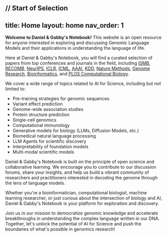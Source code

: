  // Start of Selection
---
title: Home
layout: home
nav_order: 1
---
**Welcome to Daniel & Gabby's Notebook!** This website is an open resource for anyone interested in exploring and discussing Genomic Language Models and their applications in understanding the language of life.

Here at Daniel & Gabby's Notebook, you will find a curated selection of papers from top conferences and journals in the field, including [ISMB](https://www.iscb.org/ismb2023), [RECOMB](https://www.recomb2023.org/), [NeurIPS](https://nips.cc/), [ICLR](https://iclr.cc/), [ICML](https://icml.cc/), [AAAI](https://aaai.org/), [KDD](https://www.kdd.org/), [Nature Methods](https://www.nature.com/nmeth/), [Genome Research](https://genome.cshlp.org/), [Bioinformatics](https://academic.oup.com/bioinformatics), and [PLOS Computational Biology](https://journals.plos.org/ploscompbiol/).

We cover a wide range of topics related to AI for Science, including but not limited to:

- Pre-training strategies for genomic sequences
- Variant effect prediction
- Genome-wide association studies
- Protein structure prediction
- Single-cell genomics
- Computational immunology
- Generative models for biology (LLMs, Diffusion Models, etc.)
- Biomedical natural language processing
- LLM Agents for scientific discovery
- Interpretability of foundation models
- Multi-modal scientific models

Daniel & Gabby's Notebook is built on the principle of open science and collaborative learning. We encourage you to contribute to our discussion forums, share your insights, and help us build a vibrant community of researchers and practitioners interested in decoding the genome through the lens of language models.

Whether you're a bioinformatician, computational biologist, machine learning researcher, or just curious about the intersection of biology and AI, Daniel & Gabby's Notebook is your platform for exploration and discovery.

Join us in our mission to democratize genomic knowledge and accelerate breakthroughs in understanding the complex language written in our DNA. Together, let's unlock the potential of AI for Science and push the boundaries of what's possible in genomics research!
